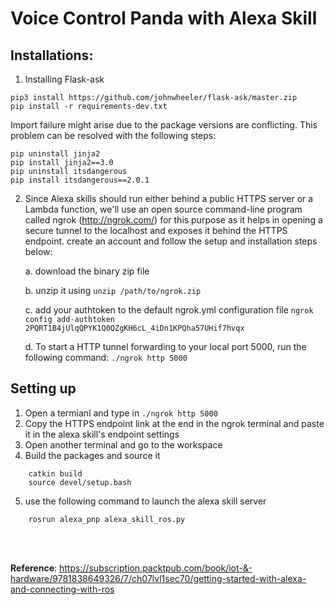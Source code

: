 # Voice Control Panda with Alexa Skill

## Installations:
1. Installing Flask-ask 
```
pip3 install https://github.com/johnwheeler/flask-ask/master.zip
pip install -r requirements-dev.txt
```
Import failure might arise due to the package versions are conflicting. This problem can be resolved with the following steps: 
```
pip uninstall jinja2
pip install jinja2==3.0
pip uninstall itsdangerous
pip install itsdangerous==2.0.1
```

2. Since Alexa skills should run either behind a public HTTPS server or a Lambda function, we'll use an open source command-line program called ngrok (http://ngrok.com/) for this purpose as it helps in opening a secure tunnel to the localhost and exposes it behind the HTTPS endpoint. 
create an account and follow the setup and installation steps below:
    
    a. download the binary zip file

    b. unzip it using ```unzip /path/to/ngrok.zip```

    c. add your authtoken to the default ngrok.yml configuration file
    ```ngrok config add-authtoken 2PQRT1B4jUlqQPYK1Q0QZgKH6cL_4iDn1KPQha57UHif7hvqx```
    
    d. To start a HTTP tunnel forwarding to your local port 5000, run the following command: ```./ngrok http 5000```

## Setting up

1. Open a termianl and type in ```./ngrok http 5000```
2. Copy the HTTPS endpoint link at the end in the ngrok terminal and paste it in the alexa skill's endpoint settings
3. Open another terminal and go to the workspace
4. Build the packages and source it
```
    catkin build
    source devel/setup.bash
```
5. use the following command to launch the alexa skill server
```
    rosrun alexa_pnp alexa_skill_ros.py
```

<br/><br/>

__Reference__: https://subscription.packtpub.com/book/iot-&-hardware/9781838649326/7/ch07lvl1sec70/getting-started-with-alexa-and-connecting-with-ros
